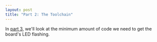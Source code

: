 ```yaml
---
layout: post
title: "Part 2: The Toolchain"
---
```

In [part 3](../first-code), we'll look at the minimum amount of code we need to get the board's LED flashing.
